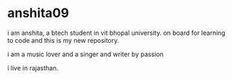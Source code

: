 # anshita09

i am anshita, a btech student in vit bhopal university. on board for learning to code and this is my new repository.

i am a music lover and a singer and writer by passion

i live in rajasthan.
